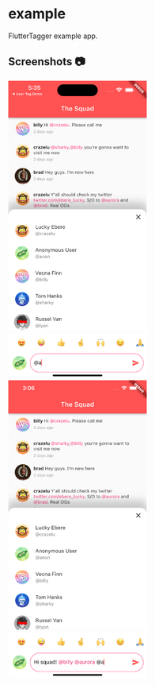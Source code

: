 # example

FlutterTagger example app.

## Screenshots 📷

<img src="https://raw.githubusercontent.com/Crazelu/fluttertagger/main/example/assets/screenshot1.png" width="280" height="600"> <img src="https://raw.githubusercontent.com/Crazelu/fluttertagger/main/example/assets/screenshot2.png" width="280" height="600">